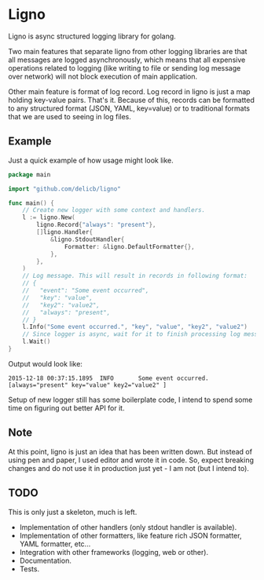 # Ligno
Ligno is async structured logging library for golang.

Two main features that separate ligno from other logging libraries are that
all messages are logged asynchronously, which means that all expensive
operations related to logging (like writing to file or sending log message
over network) will not block execution of main application.

Other main feature is format of log record. Log record in ligno is just a
map holding key-value pairs. That's it. Because of this, records can be
formatted to any structured format (JSON, YAML, key=value) or to traditional
formats that we are used to seeing in log files.

## Example
Just a quick example of how usage might look like.
```go
package main

import "github.com/delicb/ligno"

func main() {
	// Create new logger with some context and handlers.
	l := ligno.New(
		ligno.Record{"always": "present"},
		[]ligno.Handler{
			&ligno.StdoutHandler{
				Formatter: &ligno.DefaultFormatter{},
			},
		},
	)
	// Log message. This will result in records in following format:
	// {
	//   "event": "Some event occurred",
	//   "key": "value",
	//   "key2": "value2",
	//   "always": "present",
	// }
	l.Info("Some event occurred.", "key", "value", "key2", "value2")
	// Since logger is async, wait for it to finish processing log messages
	l.Wait()
}
```

Output would look like:
```
2015-12-18 00:37:15.1895  INFO       Some event occurred. [always="present" key="value" key2="value2" ]
```

Setup of new logger still has some boilerplate code, I intend to spend some time on
figuring out better API for it.

## Note
At this point, ligno is just an idea that has been written down. But instead
of using pen and paper, I used editor and wrote it in code. So, expect breaking
changes and do not use it in production just yet - I am not (but I intend to).

## TODO
This is only just a skeleton, much is left.
- Implementation of other handlers (only stdout handler is available).
- Implementation of other formatters, like feature rich JSON formatter, YAML formatter, etc...
- Integration with other frameworks (logging, web or other).
- Documentation.
- Tests.
